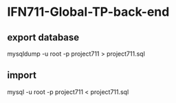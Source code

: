 # IFN711-Global-TP-back-end

## export database
mysqldump -u root -p project711 > project711.sql

## import
mysql -u root -p project711 < project711.sql
